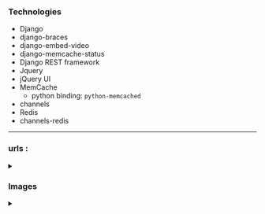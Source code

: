 ### Technologies
- Django
- django-braces
- django-embed-video
- django-memcache-status
- Django REST framework 
- Jquery
- jQuery UI
- MemCache
  - python binding: 
      `python-memcached`
- channels
- Redis 
- channels-redis
---

<h3>urls :</h3>
<details>
<summary></summary>


- ### `/`
    - ##### `Courses List` 
        - view : `courses/views.py#CourseListView`
        - template : `courses/course/list.html` 
        - all the courses and a list of all the subjects to only show courses belonging to this Subject
            - every subject has the number of courses it has
            - evert course card show :
                - subject the course belong to
                - number of modules in the course
                - name of the Instructor
-----
----
- ### `/accounts`
    - `/login` :
        - login page
    - `/logout` :
        - logout page 
    - ##### views :
        - `django.contrib.auth`
            - `LoginView`
            - `LogoutView`
    - ##### note :
        - the templates for the two pages are overridden using :
            - `templates/registration/`
               - `login.html`
               - `logged_out.html`
---
----
- ### `/admin` 
    - need to be a superuser to access the admin panel
    - only a superuser can add new subjects or make a user a teacher by giving them the right permission
        - a teacher can add new courses and add modules and content to the courses he owns
    - ##### views 
        - `django.contrib.admin.site.urls`
----
----
- ### `course/`
    - `include('courses.urls')` : 
        - all urls under the courses' app start with `course/`
-----
- #### `mine/` (Login Require)
    - list of the courses the user (teacher) created
      - can edit the course, 
      - edit its modules, 
      - manging the content of a module,
      - deleting a course,
      - creating a new course,
        
    - view : `ManageCourseListView`
    - template : `courses/manage/course/list.html`
-----
- #### `create/` (Login Require)
    - ####### create a new course
    - view : `CourseCreateView`
    - template : `courses/manage/course/form.html` 
-----
- #### `<course_id>/edit/` (Login Require)
    - edit the info of an existing course
    - view : `CourseUpdateView`
    - template : `courses/manage/course/form.html` 
-----
- #### `<course_id>/delete/` (Login Require)
    - delete an existing course
    - view : `CourseDeleteView`
    - template : `courses/manage/course/delete.html`
-----
- #### `<course_id>/module/` (Login Require)
    - adding, editing and deleting modules of a course
    - view : `CourseModuleUpdateView`
    - template : `courses/manage/module/formset.html`     
-----
- #### `module/<course_id>/` (Login Require)
    - adding, editing and deleting content of a module in the course
    - view : `ModuleContentListView`
    - template : `courses/manage/content/content_list.html`
-----
- #### `module/<module_id>/content/<content_type>/create/` (Login Require)
    - adding a new content (text, image, video, file) to the module 
    - view : `ContentCreateUpdateView`
    - template : `courses/manage/content/form.html`
-----
- #### `module/<module_id>/content/<content_type>/<content_id>/` (Login Require)
    - editing a content item (text, image, video, file) from the module content 
    - view : `ContentCreateUpdateView`
    - template : `courses/manage/content/form.html`
-----
- #### `content/<content_id>/delete` (Login Require)
    - deleting a content item from the module
    - view : `ContentDeleteView`
    - template : no template (just delete and redirect again to the content_list page)
-----
- #### Note :
    - you can reorder the contents, or the modules 
            - just click and hold then drag to change the order
----
----
## `/students` :
- `student.urls`
  
- ### `register/` :
    - create a new user account
    - view : StudentRegistrationView
    - template : `students/student/registration.html`
---
- ### `courses/` : (Login Require)
    - list of all the courses the user is enrolled in
    - view : `StudentCourseListView`
    - template : `students/student/list.htm`
---
- ### `courses/<course_id>/` : (Login Require)
    - course detail page + course chat room 
    - view : `StudentCourseDetailView`
    - template : `students/student/detail.html`
---
- ### `courses/<course_id>/<module_id>` : (Login Require) 
    - showing the contents of a course module
    - view : `StudentCourseDetailView`
    - template : `students/student/detail.html`
---
---
## `chat/`
- the chat rooms of courses
- ### `room/<course_id>`
    - view : `course_chat_room`
    - template : `chat/room.html`

----
----
## `api/`
- ### the endpoints of the API 
    - `subjects/`
         - GET : return a list of all the subjects   
    - `subjects/<subject_id>`
         - GET : return the details of a subject   

    - `courses`
        - GET : list of all the course
    - `courses/<course_id>`
        - GEt : the details of a course
    - `courses/<course_id>/enroll/`
        - POST : enroll in a course
---
---


</details>
<h3>Images</h3>
<details>
    <summary></summary>

![Home Page](readme_images/1.PNG)

----
---

![Course Enroll Page](readme_images/2.PNG)

----
---
![course page](readme_images/3.PNG)

----
---
![chat room](readme_images/4.PNG)

----
---
![Teacher Courses](readme_images/5.PNG)

----
---
![Student Courses](readme_images/6.PNG)

----
---
![Api subjects List](readme_images/7.PNG)

----
---
![Api Content of a course](readme_images/8.PNG)

----
---

</details>


